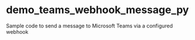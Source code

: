 # demo_teams_webhook_message_py
Sample code to send a message to Microsoft Teams via a configured webhook
